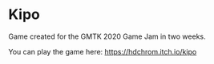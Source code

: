 # Kipo
Game created for the GMTK 2020 Game Jam in two weeks. 

You can play the game here: https://hdchrom.itch.io/kipo
